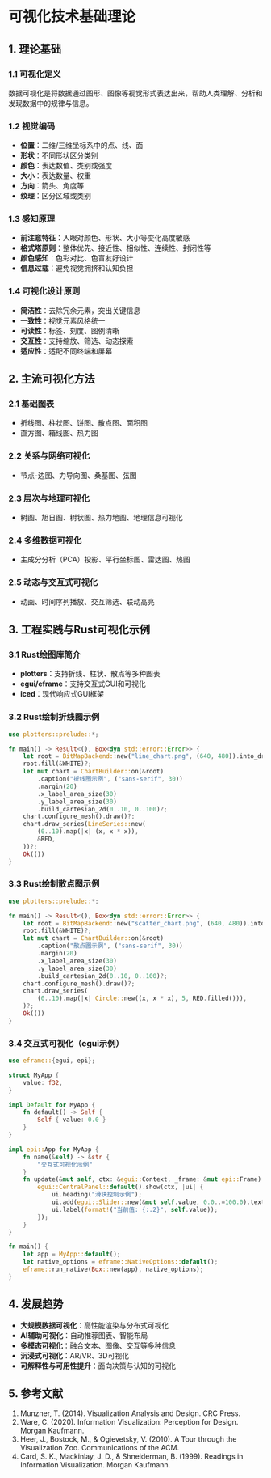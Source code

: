 # 可视化技术基础理论

## 1. 理论基础

### 1.1 可视化定义

数据可视化是将数据通过图形、图像等视觉形式表达出来，帮助人类理解、分析和发现数据中的规律与信息。

### 1.2 视觉编码

- **位置**：二维/三维坐标系中的点、线、面
- **形状**：不同形状区分类别
- **颜色**：表达数值、类别或强度
- **大小**：表达数量、权重
- **方向**：箭头、角度等
- **纹理**：区分区域或类别

### 1.3 感知原理

- **前注意特征**：人眼对颜色、形状、大小等变化高度敏感
- **格式塔原则**：整体优先、接近性、相似性、连续性、封闭性等
- **颜色感知**：色彩对比、色盲友好设计
- **信息过载**：避免视觉拥挤和认知负担

### 1.4 可视化设计原则

- **简洁性**：去除冗余元素，突出关键信息
- **一致性**：视觉元素风格统一
- **可读性**：标签、刻度、图例清晰
- **交互性**：支持缩放、筛选、动态探索
- **适应性**：适配不同终端和屏幕

## 2. 主流可视化方法

### 2.1 基础图表
- 折线图、柱状图、饼图、散点图、面积图
- 直方图、箱线图、热力图

### 2.2 关系与网络可视化
- 节点-边图、力导向图、桑基图、弦图

### 2.3 层次与地理可视化
- 树图、旭日图、树状图、热力地图、地理信息可视化

### 2.4 多维数据可视化
- 主成分分析（PCA）投影、平行坐标图、雷达图、热图

### 2.5 动态与交互式可视化
- 动画、时间序列播放、交互筛选、联动高亮

## 3. 工程实践与Rust可视化示例

### 3.1 Rust绘图库简介
- **plotters**：支持折线、柱状、散点等多种图表
- **egui/eframe**：支持交互式GUI和可视化
- **iced**：现代响应式GUI框架

### 3.2 Rust绘制折线图示例
```rust
use plotters::prelude::*;

fn main() -> Result<(), Box<dyn std::error::Error>> {
    let root = BitMapBackend::new("line_chart.png", (640, 480)).into_drawing_area();
    root.fill(&WHITE)?;
    let mut chart = ChartBuilder::on(&root)
        .caption("折线图示例", ("sans-serif", 30))
        .margin(20)
        .x_label_area_size(30)
        .y_label_area_size(30)
        .build_cartesian_2d(0..10, 0..100)?;
    chart.configure_mesh().draw()?;
    chart.draw_series(LineSeries::new(
        (0..10).map(|x| (x, x * x)),
        &RED,
    ))?;
    Ok(())
}
```

### 3.3 Rust绘制散点图示例
```rust
use plotters::prelude::*;

fn main() -> Result<(), Box<dyn std::error::Error>> {
    let root = BitMapBackend::new("scatter_chart.png", (640, 480)).into_drawing_area();
    root.fill(&WHITE)?;
    let mut chart = ChartBuilder::on(&root)
        .caption("散点图示例", ("sans-serif", 30))
        .margin(20)
        .x_label_area_size(30)
        .y_label_area_size(30)
        .build_cartesian_2d(0..10, 0..100)?;
    chart.configure_mesh().draw()?;
    chart.draw_series(
        (0..10).map(|x| Circle::new((x, x * x), 5, RED.filled())),
    )?;
    Ok(())
}
```

### 3.4 交互式可视化（egui示例）
```rust
use eframe::{egui, epi};

struct MyApp {
    value: f32,
}

impl Default for MyApp {
    fn default() -> Self {
        Self { value: 0.0 }
    }
}

impl epi::App for MyApp {
    fn name(&self) -> &str {
        "交互式可视化示例"
    }
    fn update(&mut self, ctx: &egui::Context, _frame: &mut epi::Frame) {
        egui::CentralPanel::default().show(ctx, |ui| {
            ui.heading("滑块控制示例");
            ui.add(egui::Slider::new(&mut self.value, 0.0..=100.0).text("值"));
            ui.label(format!("当前值: {:.2}", self.value));
        });
    }
}

fn main() {
    let app = MyApp::default();
    let native_options = eframe::NativeOptions::default();
    eframe::run_native(Box::new(app), native_options);
}
```

## 4. 发展趋势
- **大规模数据可视化**：高性能渲染与分布式可视化
- **AI辅助可视化**：自动推荐图表、智能布局
- **多模态可视化**：融合文本、图像、交互等多种信息
- **沉浸式可视化**：AR/VR、3D可视化
- **可解释性与可用性提升**：面向决策与认知的可视化

## 5. 参考文献
1. Munzner, T. (2014). Visualization Analysis and Design. CRC Press.
2. Ware, C. (2020). Information Visualization: Perception for Design. Morgan Kaufmann.
3. Heer, J., Bostock, M., & Ogievetsky, V. (2010). A Tour through the Visualization Zoo. Communications of the ACM.
4. Card, S. K., Mackinlay, J. D., & Shneiderman, B. (1999). Readings in Information Visualization. Morgan Kaufmann.

